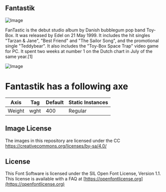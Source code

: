 ## Fantastik

![Image](documents/imgage1.png)

FanTastic is the debut studio album by Danish bubblegum pop band Toy-Box. It was released by Edel on 21 May 1999. It includes the hit singles "Tarzan & Jane", "Best Friend" and "The Sailor Song", and the promotional single "Teddybear". It also includes the "Toy-Box Space Trap" video game for PC. It spent two weeks at number 1 on the Dutch chart in July of the same year.[1]

![Image](documents/imgage2.png)

# Fantastik has a following axe

Axis | Tag | Default | Static Instances
--- | --- | --- | ---
Weight | wght | 400 | Regular

## Image License
The images in this repository are licensed under the CC https://creativecommons.org/licenses/by-sa/4.0/

## License
This Font Software is licensed under the SIL Open Font License, Version 1.1.
This license is available with a FAQ at [https://openfontlicense.org](https://openfontlicense.org)

